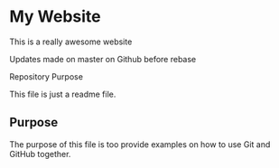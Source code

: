 # My Website

This is a really awesome website

Updates made on master on Github before rebase

 Repository Purpose

This file is just a readme file.

## Purpose

The purpose of this file is too provide examples
on how to use Git and GitHub together.
